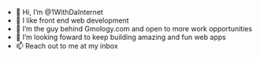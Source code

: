 - 👋 Hi, I’m @1WithDaInternet
- 👀 I like front end web development
- 🌱 I’m the guy behind Gmology.com and open to more work opportunities
- 💞️ I’m looking foward to keep building amazing and fun web apps
- 📫 Reach out to me at my inbox

<!---
OneWithTheInternet/OneWithTheInternet is a ✨ special ✨ repository because its `README.md` (this file) appears on your GitHub profile.
You can click the Preview link to take a look at your changes.
--->
